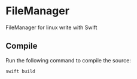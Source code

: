 # FileManager

FileManager for linux write with Swift

## Compile

Run the following command to compile the source:

```
swift build
```
